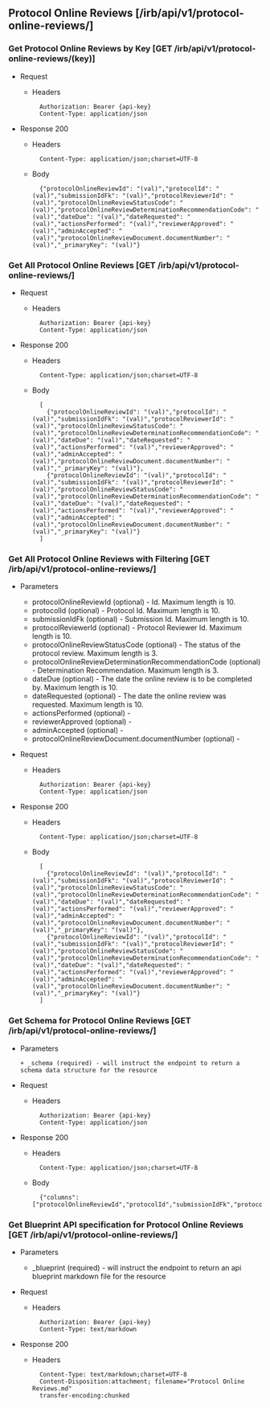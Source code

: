 ## Protocol Online Reviews [/irb/api/v1/protocol-online-reviews/]

### Get Protocol Online Reviews by Key [GET /irb/api/v1/protocol-online-reviews/(key)]
	 
+ Request

    + Headers

            Authorization: Bearer {api-key}
            Content-Type: application/json

+ Response 200
    + Headers

            Content-Type: application/json;charset=UTF-8

    + Body
    
            {"protocolOnlineReviewId": "(val)","protocolId": "(val)","submissionIdFk": "(val)","protocolReviewerId": "(val)","protocolOnlineReviewStatusCode": "(val)","protocolOnlineReviewDeterminationRecommendationCode": "(val)","dateDue": "(val)","dateRequested": "(val)","actionsPerformed": "(val)","reviewerApproved": "(val)","adminAccepted": "(val)","protocolOnlineReviewDocument.documentNumber": "(val)","_primaryKey": "(val)"}

### Get All Protocol Online Reviews [GET /irb/api/v1/protocol-online-reviews/]
	 
+ Request

    + Headers

            Authorization: Bearer {api-key}
            Content-Type: application/json

+ Response 200
    + Headers

            Content-Type: application/json;charset=UTF-8

    + Body
    
            [
              {"protocolOnlineReviewId": "(val)","protocolId": "(val)","submissionIdFk": "(val)","protocolReviewerId": "(val)","protocolOnlineReviewStatusCode": "(val)","protocolOnlineReviewDeterminationRecommendationCode": "(val)","dateDue": "(val)","dateRequested": "(val)","actionsPerformed": "(val)","reviewerApproved": "(val)","adminAccepted": "(val)","protocolOnlineReviewDocument.documentNumber": "(val)","_primaryKey": "(val)"},
              {"protocolOnlineReviewId": "(val)","protocolId": "(val)","submissionIdFk": "(val)","protocolReviewerId": "(val)","protocolOnlineReviewStatusCode": "(val)","protocolOnlineReviewDeterminationRecommendationCode": "(val)","dateDue": "(val)","dateRequested": "(val)","actionsPerformed": "(val)","reviewerApproved": "(val)","adminAccepted": "(val)","protocolOnlineReviewDocument.documentNumber": "(val)","_primaryKey": "(val)"}
            ]

### Get All Protocol Online Reviews with Filtering [GET /irb/api/v1/protocol-online-reviews/]
    
+ Parameters

    + protocolOnlineReviewId (optional) - Id. Maximum length is 10.
    + protocolId (optional) - Protocol Id. Maximum length is 10.
    + submissionIdFk (optional) - Submission Id. Maximum length is 10.
    + protocolReviewerId (optional) - Protocol Reviewer Id. Maximum length is 10.
    + protocolOnlineReviewStatusCode (optional) - The status of the protocol review. Maximum length is 3.
    + protocolOnlineReviewDeterminationRecommendationCode (optional) - Determination Recommendation. Maximum length is 3.
    + dateDue (optional) - The date the online review is to be completed by. Maximum length is 10.
    + dateRequested (optional) - The date the online review was requested. Maximum length is 10.
    + actionsPerformed (optional) - 
    + reviewerApproved (optional) - 
    + adminAccepted (optional) - 
    + protocolOnlineReviewDocument.documentNumber (optional) - 

            
+ Request

    + Headers

            Authorization: Bearer {api-key}
            Content-Type: application/json 

+ Response 200
    + Headers

            Content-Type: application/json;charset=UTF-8

    + Body
    
            [
              {"protocolOnlineReviewId": "(val)","protocolId": "(val)","submissionIdFk": "(val)","protocolReviewerId": "(val)","protocolOnlineReviewStatusCode": "(val)","protocolOnlineReviewDeterminationRecommendationCode": "(val)","dateDue": "(val)","dateRequested": "(val)","actionsPerformed": "(val)","reviewerApproved": "(val)","adminAccepted": "(val)","protocolOnlineReviewDocument.documentNumber": "(val)","_primaryKey": "(val)"},
              {"protocolOnlineReviewId": "(val)","protocolId": "(val)","submissionIdFk": "(val)","protocolReviewerId": "(val)","protocolOnlineReviewStatusCode": "(val)","protocolOnlineReviewDeterminationRecommendationCode": "(val)","dateDue": "(val)","dateRequested": "(val)","actionsPerformed": "(val)","reviewerApproved": "(val)","adminAccepted": "(val)","protocolOnlineReviewDocument.documentNumber": "(val)","_primaryKey": "(val)"}
            ]
			
### Get Schema for Protocol Online Reviews [GET /irb/api/v1/protocol-online-reviews/]
	                                          
+ Parameters

      + _schema (required) - will instruct the endpoint to return a schema data structure for the resource
      
+ Request

    + Headers

            Authorization: Bearer {api-key}
            Content-Type: application/json

+ Response 200
    + Headers

            Content-Type: application/json;charset=UTF-8

    + Body
    
            {"columns":["protocolOnlineReviewId","protocolId","submissionIdFk","protocolReviewerId","protocolOnlineReviewStatusCode","protocolOnlineReviewDeterminationRecommendationCode","dateDue","dateRequested","actionsPerformed","reviewerApproved","adminAccepted","protocolOnlineReviewDocument.documentNumber"],"primaryKey":"protocolOnlineReviewId"}
		
### Get Blueprint API specification for Protocol Online Reviews [GET /irb/api/v1/protocol-online-reviews/]
	 
+ Parameters

     + _blueprint (required) - will instruct the endpoint to return an api blueprint markdown file for the resource
                 
+ Request

    + Headers

            Authorization: Bearer {api-key}
            Content-Type: text/markdown

+ Response 200
    + Headers

            Content-Type: text/markdown;charset=UTF-8
            Content-Disposition:attachment; filename="Protocol Online Reviews.md"
            transfer-encoding:chunked
